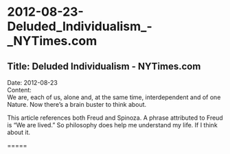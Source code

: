 # 2012-08-23-Deluded_Individualism_-_NYTimes.com

## Title:  Deluded Individualism - NYTimes.com
Date: 2012-08-23  
Content:  
We are, each of us, alone and, at the same time, interdependent and of one Nature. Now there’s a brain buster to think about.

This article references both Freud and Spinoza. A phrase attributed to Freud is “We are lived.” So philosophy does help me understand my life. If I think about it.

=====
